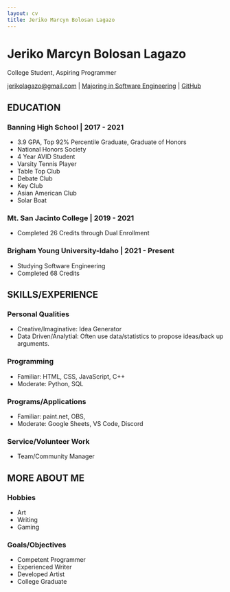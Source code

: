 ```yaml
---
layout: cv
title: Jeriko Marcyn Bolosan Lagazo
---
```

# Jeriko Marcyn Bolosan Lagazo
College Student, Aspiring Programmer

<div id="webaddress">
<a href="jerikolagazo@gmail.com">jerikolagazo@gmail.com</a>
| <a href="https://www.byui.edu/majors/software-engineering-bs">Majoring in Software Engineering</a>
| <a href="https://github.com/LagazoLabs">GitHub</a>
</div>

<!-- https://www.monique.tech/the-art-of-markdown -->

## EDUCATION

### Banning High School | 2017 - 2021
- 3.9 GPA, Top 92% Percentile Graduate, Graduate of Honors
- National Honors Society
- 4 Year AVID Student
- Varsity Tennis Player
- Table Top Club
- Debate Club
- Key Club
- Asian American Club
- Solar Boat
### Mt. San Jacinto College | 2019 - 2021
- Completed 26 Credits through Dual Enrollment
### Brigham Young University-Idaho | 2021 - Present
- Studying Software Engineering
- Completed 68 Credits

## SKILLS/EXPERIENCE

### Personal Qualities
- Creative/Imaginative: Idea Generator
- Data Driven/Analytial: Often use data/statistics to propose ideas/back up arguments.
### Programming
- Familiar: HTML, CSS, JavaScript, C++
- Moderate: Python, SQL
### Programs/Applications
- Familiar: paint.net, OBS,
- Moderate: Google Sheets, VS Code, Discord
### Service/Volunteer Work 
- Team/Community Manager

## MORE ABOUT ME

### Hobbies
- Art
- Writing
- Gaming
### Goals/Objectives
- Competent Programmer
- Experienced Writer
- Developed Artist
- College Graduate

<!-- ### Footer
Last updated: March 2023 -->

